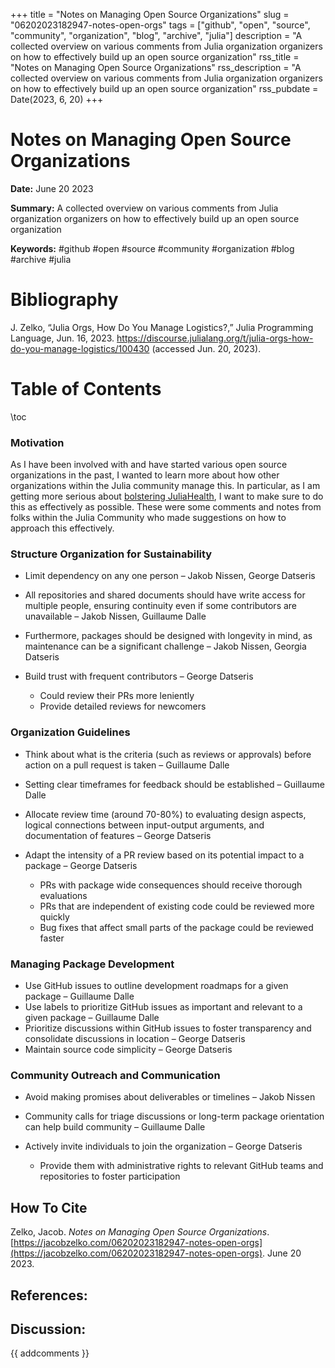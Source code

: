 +++
title = "Notes on Managing Open Source Organizations"
slug = "06202023182947-notes-open-orgs"
tags = ["github", "open", "source", "community", "organization", "blog", "archive", "julia"]
description = "A collected overview on various comments from Julia organization organizers on how to effectively build up an open source organization"
rss_title = "Notes on Managing Open Source Organizations"
rss_description = "A collected overview on various comments from Julia organization organizers on how to effectively build up an open source organization"
rss_pubdate = Date(2023, 6, 20)
+++



Notes on Managing Open Source Organizations
=========

**Date:** June 20 2023

**Summary:** A collected overview on various comments from Julia organization organizers on how to effectively build up an open source organization

**Keywords:** #github #open #source #community #organization #blog #archive #julia

Bibliography
==========

J. Zelko, “Julia Orgs, How Do You Manage Logistics?,” Julia Programming Language, Jun. 16, 2023. https://discourse.julialang.org/t/julia-orgs-how-do-you-manage-logistics/100430 (accessed Jun. 20, 2023).

Table of Contents
=========

\toc

### Motivation

As I have been involved with and have started various open source organizations in the past, I wanted to learn more about how other organizations within the Julia community manage this. In particular, as I am getting more serious about [bolstering JuliaHealth](https://discourse.julialang.org/t/interest-on-starting-a-juliahealth-workgroup/97999), I want to make sure to do this as effectively as possible. These were some comments and notes from folks within the Julia Community who made suggestions on how to approach this effectively.

### Structure Organization for Sustainability

  * Limit dependency on any one person – Jakob Nissen, George Datseris
  * All repositories and shared documents should have write access for multiple people, ensuring continuity even if some contributors are unavailable – Jakob Nissen, Guillaume Dalle
  * Furthermore, packages should be designed with longevity in mind, as maintenance can be a significant challenge – Jakob Nissen, Georgia Datseris
  * Build trust with frequent contributors – George Datseris

      * Could review their PRs more leniently
      * Provide detailed reviews for newcomers

### Organization Guidelines

  * Think about what is the criteria (such as reviews or approvals) before action on a pull request is taken – Guillaume Dalle
  * Setting clear timeframes for feedback should be established – Guillaume Dalle
  * Allocate review time (around 70-80%) to evaluating design aspects, logical connections between input-output arguments, and documentation of features – George Datseris
  * Adapt the intensity of a PR review based on its potential impact to a package – George Datseris

      * PRs with package wide consequences should receive thorough evaluations
      * PRs that are independent of existing code could be reviewed more quickly
      * Bug fixes that affect small parts of the package could be reviewed faster

### Managing Package Development

  * Use GitHub issues to outline development roadmaps for a given package – Guillaume Dalle
  * Use labels to prioritize GitHub issues as important and relevant to a given package – Guillaume Dalle
  * Prioritize discussions within GitHub issues to foster transparency and consolidate discussions in location – George Datseris
  * Maintain source code simplicity – George Datseris

### Community Outreach and Communication

  * Avoid making promises about deliverables or timelines – Jakob Nissen
  * Community calls for triage discussions or long-term package orientation can help build community – Guillaume Dalle
  * Actively invite individuals to join the organization – George Datseris

      * Provide them with administrative rights to relevant GitHub teams and repositories to foster participation
## How To Cite

 Zelko, Jacob. _Notes on Managing Open Source Organizations_. [https://jacobzelko.com/06202023182947-notes-open-orgs](https://jacobzelko.com/06202023182947-notes-open-orgs). June 20 2023.
## References:
## Discussion: 

{{ addcomments }}
